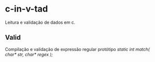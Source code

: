 # c-in-v-tad
Leitura e validação de dados em c.

<h2>Valid</h2>
Compilação e validação de expressão regular
protótipo
<i>static int match( char* str, char* regex );</i>
